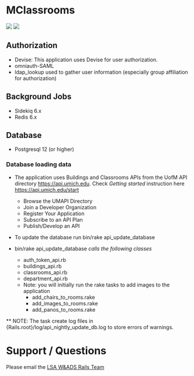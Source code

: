 # MClassrooms

![](https://img.shields.io/badge/Ruby%20Version-3.0.1-red) ![](https://img.shields.io/badge/Rails%20Version-6.1.0-red)

  ## Authorization
  - Devise:  This application uses Devise for user authorization.
  - omniauth-SAML
  - ldap_lookup used to gather user information (especially group affiliation for authorization)

  ## Background Jobs
  - Sidekiq 6.x
  - Redis 6.x

  ## Database
  - Postgresql 12 (or higher)
  ### Database loading data


   - The application uses Buildings and Classrooms APIs from the UofM API directory https://api.umich.edu. 
Check _Getting started_ instruction here https://api.umich.edu/start

      - Browse the UMAPI Directory
      - Join a Developer Organization
      - Register Your Application
      - Subscribe to an API Plan
      - Publish/Develop an API

   - To update the database run bin/rake api_update_database

   - bin/rake api_update_database _calls the following classes_
     - auth_token_api.rb
     - buildings_api.rb
     - classrooms_api.rb
     - department_api.rb
     - Note: you will initially run the rake tasks to add images to the application
        - add_chairs_to_rooms.rake
        - add_images_to_rooms.rake
        - add_panos_to_rooms.rake

** NOTE: The task create log files in {Rails.root}/log/api_nightly_update_db.log to store errors of warnings.


# Support / Questions
  Please email the [LSA W&ADS Rails Team](mailto:lsa-was-rails-devs@umich.edu)
